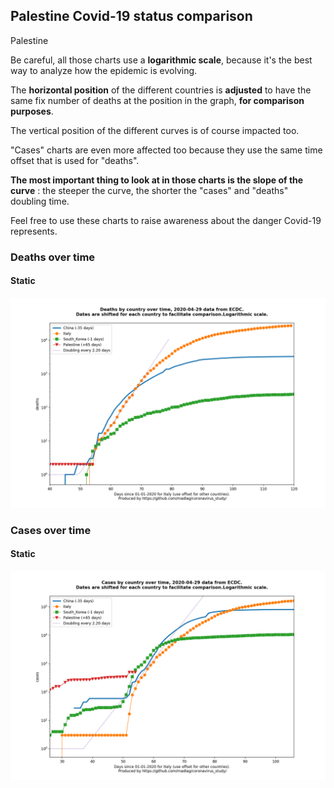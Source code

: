 ## Palestine Covid-19 status comparison 

Palestine



Be careful, all those charts use a **logarithmic scale**, because it's the best way to analyze how the epidemic is evolving.
 
The **horizontal position** of the different countries is **adjusted** to have the same fix number of deaths at the position in the graph, **for comparison purposes**.

The vertical position of the different curves is of course impacted too.

"Cases" charts are even more affected too because they use the same time offset that is used for "deaths".

**The most important thing to look at in those charts is the slope of the curve** : the steeper the curve, the shorter the "cases" and "deaths" doubling time.

Feel free to use these charts to raise awareness about the danger Covid-19 represents. 


 
### Deaths over time
 
#### Static
![Palestine covid-19 deaths static chart](https://raw.githubusercontent.com/madlag/coronavirus_study/master/notebooks/graphs/2020-04-29/countries/Palestine/2020-04-29_Palestine_deaths.png "Palestine covid-19 deaths static chart")   

 
### Cases over time
 
#### Static
![Palestine covid-19 cases static chart](https://raw.githubusercontent.com/madlag/coronavirus_study/master/notebooks/graphs/2020-04-29/countries/Palestine/2020-04-29_Palestine_cases.png "Palestine covid-19 cases static chart")   

